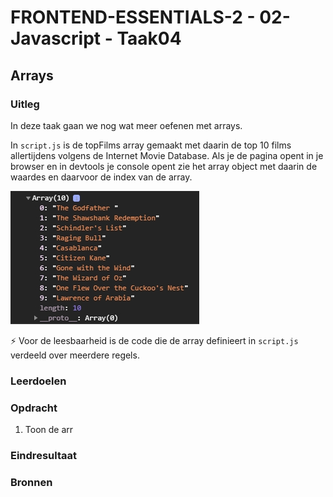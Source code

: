 # FRONTEND-ESSENTIALS-2 - 02-Javascript - Taak04

## Arrays

### Uitleg

In deze taak gaan we nog wat meer oefenen met arrays. 

In `script.js` is de topFilms array gemaakt met daarin de top 10 films allertijdens volgens de Internet Movie Database. Als je de pagina opent in je browser en in devtools je console opent zie het array object met daarin de waardes en daarvoor de index van de array.

![](img/array-console-log.jpg)

:zap: Voor de leesbaarheid is de code die de array definieert in `script.js` verdeeld over meerdere regels.



### Leerdoelen



### Opdracht

1. Toon de arr

### Eindresultaat



### Bronnen


